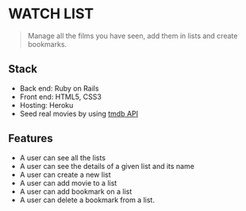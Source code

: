 # WATCH LIST  

> Manage all the films you have seen, add them in lists and create bookmarks.

## Stack
- Back end: Ruby on Rails
- Front end: HTML5, CSS3
- Hosting: Heroku
- Seed real movies by using [tmdb API](https://developers.themoviedb.org/3)

## Features

- A user can see all the lists
- A user can see the details of a given list and its name
- A user can create a new list
- A user can add movie to a list
- A user can add bookmark on a list
- A user can delete a bookmark from a list.
